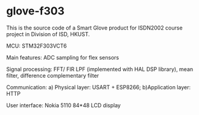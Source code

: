 # glove-f303

This is the source code of a Smart Glove product for ISDN2002 course project in Division of ISD, HKUST. 

MCU: STM32F303VCT6   

Main features: ADC sampling for flex sensors  

Signal processing: FFT/ FIR LPF (implemented with HAL DSP library), mean filter, difference complementary filter  

Communication: a) Physical layer: USART + ESP8266;  b)Application layer: HTTP  

User interface: Nokia 5110 84*48 LCD display  
